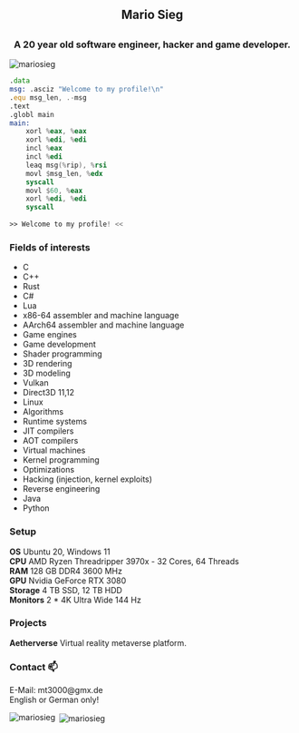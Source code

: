 <h2 align="center">Mario Sieg<h2>
<h3 align="center">A 20 year old software engineer, hacker and game developer.</h3>

<p align="left"> <img src="https://komarev.com/ghpvc/?username=mariosieg&label=Profile%20views&color=0e75b6&style=flat" alt="mariosieg" /> </p>

```asm
.data
msg: .asciz "Welcome to my profile!\n"
.equ msg_len, .-msg
.text
.globl main
main:
    xorl %eax, %eax
    xorl %edi, %edi
    incl %eax
    incl %edi
    leaq msg(%rip), %rsi
    movl $msg_len, %edx
    syscall
    movl $60, %eax
    xorl %edi, %edi
    syscall
    
>> Welcome to my profile! <<
```

<h3> Fields of interests </h3>

* C
* C++
* Rust
* C#
* Lua
* x86-64 assembler and machine language
* AArch64 assembler and machine language
* Game engines
* Game development
* Shader programming
* 3D rendering
* 3D modeling
* Vulkan
* Direct3D 11,12
* Linux
* Algorithms
* Runtime systems
* JIT compilers
* AOT compilers
* Virtual machines
* Kernel programming
* Optimizations
* Hacking (injection, kernel exploits)
* Reverse engineering
* Java
* Python

<h3> Setup </h3>

**OS** Ubuntu 20, Windows 11<br>
**CPU** AMD Ryzen Threadripper 3970x - 32 Cores, 64 Threads<br>
**RAM** 128 GB DDR4 3600 MHz<br>
**GPU** Nvidia GeForce RTX 3080<br>
**Storage** 4 TB SSD, 12 TB HDD<br>
**Monitors** 2 * 4K Ultra Wide 144 Hz<br>

<h3> Projects </h3>

**Aetherverse** Virtual reality metaverse platform.<br>

<h3> Contact 📫 </h3>
E-Mail: mt3000@gmx.de<br>
English or German only!<br>

<p><img align="left" src="https://github-readme-stats.vercel.app/api/top-langs?username=mariosieg&show_icons=true&locale=en&layout=compact" alt="mariosieg" /></p>

<p>&nbsp;<img align="center" src="https://github-readme-stats.vercel.app/api?username=mariosieg&show_icons=true&locale=en" alt="mariosieg" /></p>
